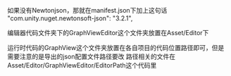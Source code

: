 如果没有Newtonjson，那就在manifest.json下加上这句话
"com.unity.nuget.newtonsoft-json": "3.2.1",

编辑器代码文件夹下的GraphViewEditor这个文件夹放置在Asset/Editor下


运行时代码的GraphView这个文件夹放置在各自项目的代码位置路径即可，但是需要注意的是导出的json配置文件路径要改
路径相关的文件在Asset/Editor/GraphViewEditor/EditorPath这个代码里
